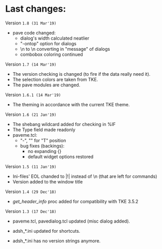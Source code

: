 # Last changes:


Version `1.8 (31 Mar'19)`

  - pave code changed:
    - dialog's width calculated neatlier
    - "-ontop" option for dialogs
    - \\n to \n converting in "message" of dialogs
    - combobox coloring continued


Version `1.7 (14 Mar'19)`

  - The version checking is changed (to fire if the data really need it).
  - The selection colors are taken from TKE.
  - The pave modules are changed.


Version `1.6.1 (14 Mar'19)`

  - The theming in accordance with the current TKE theme.


Version `1.6 (21 Jan'19)`

  - The shebang wildcard added for checking in %IF
  - The Type field made readonly
  - paveme.tcl:
    - "-", "" for "T" position
    - bug fixes (backings):
      - no expanding \{\}
      - default widget options restored


Version `1.5 (11 Jan'19)`

  - Ini-files' EOL chanded to |!| instead of \\n (that are left for commands)
  - Version added to the window title


Version `1.4 (29 Dec'18)`

  - *get_header_info* proc added for compatibility with TKE 3.5.2


Version `1.3 (17 Dec'18)`

  - paveme.tcl, pavedialog.tcl updated (misc dialog added).

  - adsh_*.ini updated for shortcuts.

  - adsh_*.ini has no version strings anymore.

